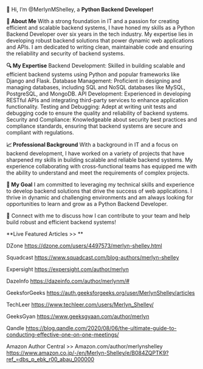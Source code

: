 👋 Hi, I’m @MerlynMShelley, a **Python Backend Developer!**

**🌟 About Me**
With a strong foundation in IT and a passion for creating efficient and scalable backend systems, I have honed my skills as a Python Backend Developer over six years in the tech industry. My expertise lies in developing robust backend solutions that power dynamic web applications and APIs. I am dedicated to writing clean, maintainable code and ensuring the reliability and security of backend systems.

**🔍 My Expertise**
Backend Development: Skilled in building scalable and efficient backend systems using Python and popular frameworks like Django and Flask.
Database Management: Proficient in designing and managing databases, including SQL and NoSQL databases like MySQL, PostgreSQL, and MongoDB.
API Development: Experienced in developing RESTful APIs and integrating third-party services to enhance application functionality.
Testing and Debugging: Adept at writing unit tests and debugging code to ensure the quality and reliability of backend systems.
Security and Compliance: Knowledgeable about security best practices and compliance standards, ensuring that backend systems are secure and compliant with regulations.

**📈 Professional Background**
With a background in IT and a focus on backend development, I have worked on a variety of projects that have sharpened my skills in building scalable and reliable backend systems. My experience collaborating with cross-functional teams has equipped me with the ability to understand and meet the requirements of complex projects.

**💼 My Goal**
I am committed to leveraging my technical skills and experience to develop backend solutions that drive the success of web applications. I thrive in dynamic and challenging environments and am always looking for opportunities to learn and grow as a Python Backend Developer.

🔗 Connect with me to discuss how I can contribute to your team and help build robust and efficient backend systems!

**Live Featured Articles >> **

DZone https://dzone.com/users/4497573/merlyn-shelley.html

Squadcast https://www.squadcast.com/blog-authors/merlyn-shelley

Expersight https://expersight.com/author/merlyn

DazeInfo https://dazeinfo.com/author/merlynm/#

GeeksforGeeks https://auth.geeksforgeeks.org/user/MerlynShelley/articles

TechLeer https://www.techleer.com/users/Merlyn_Shelley/

GeeksGyan https://www.geeksgyaan.com/author/merlyn

Qandle https://blog.qandle.com/2020/08/06/the-ultimate-guide-to-conducting-effective-one-on-one-meetings/

Amazon Author Central >> Amazon.com/author/merlynshelley https://www.amazon.co.jp/-/en/Merlyn-Shelley/e/B084ZQPTK9?ref_=dbs_p_ebk_r00_abau_000000

<!---
MerlynMShelley/MerlynMShelley is a ✨ special ✨ repository because its `README.md` (this file) appears on your GitHub profile.
You can click the Preview link to take a look at your changes.
--->
